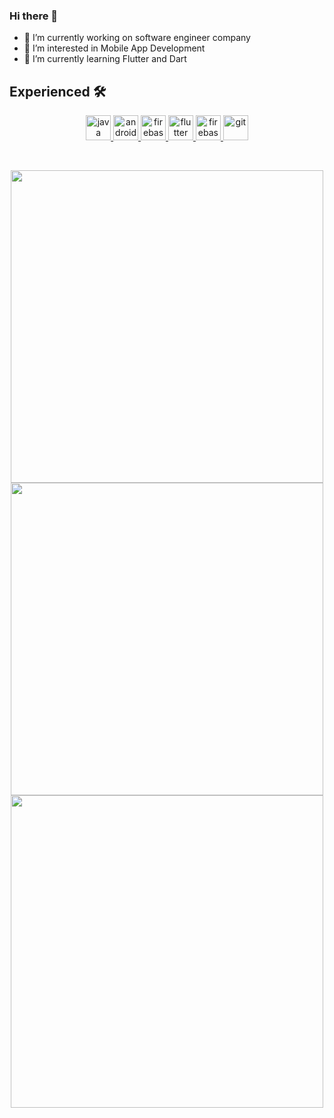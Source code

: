 ### Hi there 👋


<!-- **jack2992/jack2992** is a ✨ _special_ ✨ repository because its `README.md` (this file) appears on your GitHub profile. -->

- 🔭 I’m currently working on software engineer company
- 👀 I’m interested in Mobile App Development
- 🌱 I’m currently learning Flutter and Dart
<!-- - 👯 I’m looking to collaborate on ...
- 🤔 I’m looking for help with ...
- 💬 Ask me about ...
- 📫 How to reach me: ...
- 😄 Pronouns: ...
- ⚡ Fun fact: ... -->


<!-- ## About myself
I work as a mobile developer in a software engineer company. My favorite part of my job is when I have to develop new features or new applications. It’s very exciting when the application works and everything is perfect. -->
## Experienced 🛠

<p align="center">
</a>
<a href="https://www.programiz.com/java-programming" target="_blank">
	<img src="https://www.vectorlogo.zone/logos/java/java-icon.svg" alt="java" width="40" height="40"/>
	<a href="https://developer.android.com/" target="_blank">
		<img src="https://www.vectorlogo.zone/logos/android/android-icon.svg" alt="android" width="40" height="40"/>
	</a>
	<a href="https://dart.dev" target="_blank">
		<img src="https://www.vectorlogo.zone/logos/dartlang/dartlang-icon.svg" alt="firebase" width="40" height="40"/>
	</a>
	<a href="https://flutter.dev" target="_blank">
		<img src="https://www.vectorlogo.zone/logos/flutterio/flutterio-icon.svg" alt="flutter" width="40" height="40"/>
		<a href="https://firebase.google.com/" target="_blank">
			<img src="https://www.vectorlogo.zone/logos/firebase/firebase-icon.svg" alt="firebase" width="40" height="40"/>
		</a>
		<a href="https://git-scm.com/" target="_blank">
			<img src="https://www.vectorlogo.zone/logos/git-scm/git-scm-icon.svg" alt="git" width="40" height="40"/>
		</a>
	</p>
  
<br />

<!-- [![jack2992 github stats](https://github-readme-stats.vercel.app/api?username=jack2992&include_all_commits=true&count_private=true&show_icons=true&line_height=20&title_color=FFFFFF&icon_color=FFFFFF&text_color=FFFFFF&bg_color=0D1117)](https://github.com/jack2992/github-readme-stats) -->

<p align="center" >
	<a href="https://github.com/jack2992/">
		<img width=500 src="https://github-readme-stats.vercel.app/api?username=jack2992&show_icons=true&include_all_commits=true&theme=dark"/>
	</a>
	<br/>
	<a href="https://github.com/jack2992/">
		<img width=500 src="https://github-readme-streak-stats.herokuapp.com/?user=jack2992&theme=dark"/>
	</a>
	<br/>
	<a href="https://github.com/jack2992/">
		<img width=500 src="https://github-readme-stats.vercel.app/api/top-langs/?username=jack2992&count_private=true&layout=compact&theme=dark"/>
	</a>
</p>
 
